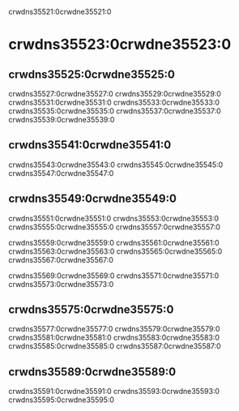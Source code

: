 crwdns35521:0crwdne35521:0
# crwdns35523:0crwdne35523:0

## crwdns35525:0crwdne35525:0
crwdns35527:0crwdne35527:0 crwdns35529:0crwdne35529:0 crwdns35531:0crwdne35531:0 crwdns35533:0crwdne35533:0 crwdns35535:0crwdne35535:0 crwdns35537:0crwdne35537:0 crwdns35539:0crwdne35539:0

## crwdns35541:0crwdne35541:0
crwdns35543:0crwdne35543:0 crwdns35545:0crwdne35545:0 crwdns35547:0crwdne35547:0

## crwdns35549:0crwdne35549:0
crwdns35551:0crwdne35551:0 crwdns35553:0crwdne35553:0 crwdns35555:0crwdne35555:0 crwdns35557:0crwdne35557:0

crwdns35559:0crwdne35559:0 crwdns35561:0crwdne35561:0 crwdns35563:0crwdne35563:0 crwdns35565:0crwdne35565:0 crwdns35567:0crwdne35567:0

crwdns35569:0crwdne35569:0 crwdns35571:0crwdne35571:0 crwdns35573:0crwdne35573:0

## crwdns35575:0crwdne35575:0
crwdns35577:0crwdne35577:0 crwdns35579:0crwdne35579:0 crwdns35581:0crwdne35581:0 crwdns35583:0crwdne35583:0 crwdns35585:0crwdne35585:0 crwdns35587:0crwdne35587:0

## crwdns35589:0crwdne35589:0
crwdns35591:0crwdne35591:0 crwdns35593:0crwdne35593:0 crwdns35595:0crwdne35595:0



